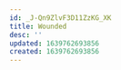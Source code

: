 ```yaml
---
id: _J-Qn9ZlvF3D11ZzKG_XK
title: Wounded
desc: ''
updated: 1639762693856
created: 1639762693856
---
```


